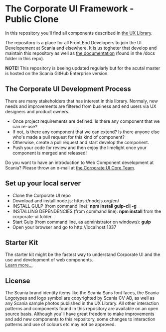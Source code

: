 <h1>The Corporate UI Framework - Public Clone</h1>

<p>In this repository you'll find all components described in <a href="https://scania.github.io/corporate-ui/developer/">the UX Library</a>.</p>
<p>The repository is a place for all Front End Developers to join the UI Developement at Scania and elsewhere. It is us togheter that develop and maintain this repository as well as <a href="https://scania.github.io/corporate-ui/developer/">the documentation</a> (found in the /docs folder in this repo).</p>
<p><strong>NOTE!</strong> This repository is beeing updated regularly but for the acutal master is  hosted on the Scania GitHub Enterprise version.</p>

<h2>The Corporate UI Development Process</h2>
<p>There are many stakeholders that has interest in this library. Normaly, new needs and improvements are filtered from business and end users via UX designers and product owners.</p>
<ul>
	<li>Once project requirements are defined: Is there any component that we can re-use?</li>
	<li>If not, is there any component that we can extend? Is there anyone else who's made a pull request for this kind of component?</li>
	<li>Otherwise, create a pull request and start develop the component.</li>
	<li>Push your code for review and then enjoy the limelight once your component is merged and released!</li>
</ul>

<p>Do you want to have an introduction to Web Component development at Scania? Please throw an e-mail at <a href="mailto:corporate-ui@scania.com">the Corporate UI Core Team</a>.</p>

<h2>Set up your local server</h2>
<ul>
<li>Clone the Corporate UI repo</li>
<li>Download and install node.js: https://nodejs.org/en/</li>
<li>INSTALL GULP (from command line): <b>npm install gulp-cli -g</b></li>
<li>INSTALLING DEPENDENCIES (from command line): <b>npm install</b> from the corporate-ui folder.</li>
<li>Start Gulp (from command line, as administrator on windows): <b>gulp</b></li>
<li>Open your browser and go to http://localhost:1337</li>
</ul>
<h2>Starter Kit</h2>
<p>The starter kit might be the fastest way to understand Corporate UI and the use and development of web components.
<br>
<a href="https://github.com/Scania/corporate-ui/tree/master/src/starter-kit">Learn more...</a>



<h2>License</h2>
<p>The Scania brand identity items like the Scania Sans font faces, the Scania Logotypes and logo symbol are copyrighted by Scania CV AB, as well as any Scania sample photos published in the UX Library. All other interaction patterns and components found in this repository are available on an open source basis. Although you'll have great freedom to make improvements and add new components to this repository, some changes to interaction patterns and use of colours etc may not be approved.</p>
